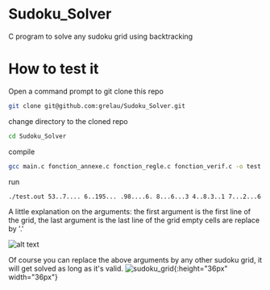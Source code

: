# Sudoku_Solver
C program to solve any sudoku grid using backtracking

# How to test it
Open a command prompt to git clone this repo
```bash
git clone git@github.com:grelau/Sudoku_Solver.git
```
change directory to the cloned repo
```bash
cd Sudoku_Solver
```
compile
```bash
gcc main.c fonction_annexe.c fonction_regle.c fonction_verif.c -o test.out
```

run
```bash
./test.out 53..7.... 6..195... .98....6. 8...6...3 4..8.3..1 7...2...6 .6....28. ...419..5 ....8..79
```
A little explanation on the arguments:
the first argument is the first line of the grid,
the last argument is the last line of the grid
empty cells are replace by '.'

![alt text](https://www.google.com/url?sa=i&url=https%3A%2F%2Fen.wikipedia.org%2Fwiki%2FSudoku_solving_algorithms&psig=AOvVaw04MrXNEhkYYDzf-9r5c-xf&ust=1646571562122000&source=images&cd=vfe&ved=0CAsQjRxqFwoTCMCEj5uDr_YCFQAAAAAdAAAAABAD)

Of course you can replace the above arguments by any other sudoku grid, it will get solved as long as it's valid.
![sudoku_grid](https://user-images.githubusercontent.com/42698196/156885054-b0cafd4d-8f63-4acb-aeb7-2cfecafc312c.png){:height="36px" width="36px"}
